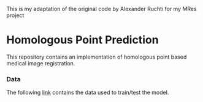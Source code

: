 This is my adaptation of the original code by Alexander Ruchti for my MRes project

# Homologous Point Prediction
This repository contains an implementation of homologous point based medical image registration.

### Data
The following [link](https://figshare.com/articles/dataset/Data_supporting_Homologous_Point_Transformer_for_Multi-modality_Prostate_Image_Registration/20756581) contains the data used to train/test the model.
